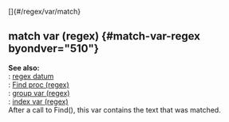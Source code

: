 []{#/regex/var/match}    
## match var (regex) {#match-var-regex byondver="510"}    
**See also:**    
:   [regex datum](/ref/regex)    
:   [Find proc (regex)](/ref/regex/proc/Find)    
:   [group var (regex)](/ref/regex/var/group)    
:   [index var (regex)](/ref/regex/var/index)    
After a call to Find(), this var contains the text that was matched.  